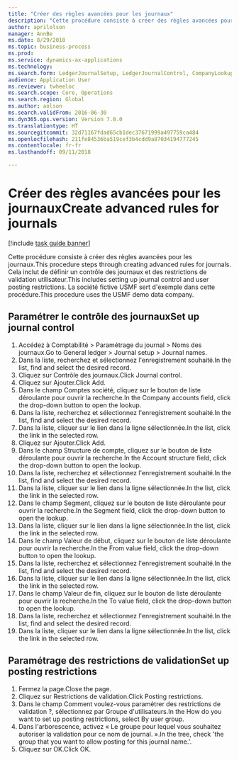 ```yaml
--- 
title: "Créer des règles avancées pour les journaux"
description: "Cette procédure consiste à créer des règles avancées pour les journaux."
author: aprilolson
manager: AnnBe
ms.date: 8/29/2018
ms.topic: business-process
ms.prod: 
ms.service: dynamics-ax-applications
ms.technology: 
ms.search.form: LedgerJournalSetup, LedgerJournalControl, CompanyLookup, LedgerJournalPostControl
audience: Application User
ms.reviewer: twheeloc
ms.search.scope: Core, Operations
ms.search.region: Global
ms.author: aolson
ms.search.validFrom: 2016-06-30
ms.dyn365.ops.version: Version 7.0.0
ms.translationtype: HT
ms.sourcegitcommit: 32d71167fdad65cb1dec37671999a497759ca484
ms.openlocfilehash: 211fe84536ba519cef3b4cdd9a87034194777245
ms.contentlocale: fr-fr
ms.lasthandoff: 09/11/2018

---
```

# <a name="create-advanced-rules-for-journals"></a><span data-ttu-id="0fc85-103">Créer des règles avancées pour les journaux</span><span class="sxs-lookup"><span data-stu-id="0fc85-103">Create advanced rules for journals</span></span>

[!include [task guide banner](../../includes/task-guide-banner.md)]

<span data-ttu-id="0fc85-104">Cette procédure consiste à créer des règles avancées pour les journaux.</span><span class="sxs-lookup"><span data-stu-id="0fc85-104">This procedure steps through creating advanced rules for journals.</span></span> <span data-ttu-id="0fc85-105">Cela inclut de définir un contrôle des journaux et des restrictions de validation utilisateur.</span><span class="sxs-lookup"><span data-stu-id="0fc85-105">This includes setting up journal control and user posting restrictions.</span></span> <span data-ttu-id="0fc85-106">La société fictive USMF sert d'exemple dans cette procédure.</span><span class="sxs-lookup"><span data-stu-id="0fc85-106">This procedure uses the USMF demo data company.</span></span>


## <a name="set-up-journal-control"></a><span data-ttu-id="0fc85-107">Paramétrer le contrôle des journaux</span><span class="sxs-lookup"><span data-stu-id="0fc85-107">Set up journal control</span></span>
1. <span data-ttu-id="0fc85-108">Accédez à Comptabilité > Paramétrage du journal > Noms des journaux.</span><span class="sxs-lookup"><span data-stu-id="0fc85-108">Go to General ledger > Journal setup > Journal names.</span></span>
2. <span data-ttu-id="0fc85-109">Dans la liste, recherchez et sélectionnez l'enregistrement souhaité.</span><span class="sxs-lookup"><span data-stu-id="0fc85-109">In the list, find and select the desired record.</span></span>
3. <span data-ttu-id="0fc85-110">Cliquez sur Contrôle des journaux.</span><span class="sxs-lookup"><span data-stu-id="0fc85-110">Click Journal control.</span></span>
4. <span data-ttu-id="0fc85-111">Cliquez sur Ajouter.</span><span class="sxs-lookup"><span data-stu-id="0fc85-111">Click Add.</span></span>
5. <span data-ttu-id="0fc85-112">Dans le champ Comptes société, cliquez sur le bouton de liste déroulante pour ouvrir la recherche.</span><span class="sxs-lookup"><span data-stu-id="0fc85-112">In the Company accounts field, click the drop-down button to open the lookup.</span></span>
6. <span data-ttu-id="0fc85-113">Dans la liste, recherchez et sélectionnez l'enregistrement souhaité.</span><span class="sxs-lookup"><span data-stu-id="0fc85-113">In the list, find and select the desired record.</span></span>
7. <span data-ttu-id="0fc85-114">Dans la liste, cliquer sur le lien dans la ligne sélectionnée.</span><span class="sxs-lookup"><span data-stu-id="0fc85-114">In the list, click the link in the selected row.</span></span>
8. <span data-ttu-id="0fc85-115">Cliquez sur Ajouter.</span><span class="sxs-lookup"><span data-stu-id="0fc85-115">Click Add.</span></span>
9. <span data-ttu-id="0fc85-116">Dans le champ Structure de compte, cliquez sur le bouton de liste déroulante pour ouvrir la recherche.</span><span class="sxs-lookup"><span data-stu-id="0fc85-116">In the Account structure field, click the drop-down button to open the lookup.</span></span>
10. <span data-ttu-id="0fc85-117">Dans la liste, recherchez et sélectionnez l'enregistrement souhaité.</span><span class="sxs-lookup"><span data-stu-id="0fc85-117">In the list, find and select the desired record.</span></span>
11. <span data-ttu-id="0fc85-118">Dans la liste, cliquer sur le lien dans la ligne sélectionnée.</span><span class="sxs-lookup"><span data-stu-id="0fc85-118">In the list, click the link in the selected row.</span></span>
12. <span data-ttu-id="0fc85-119">Dans le champ Segment, cliquez sur le bouton de liste déroulante pour ouvrir la recherche.</span><span class="sxs-lookup"><span data-stu-id="0fc85-119">In the Segment field, click the drop-down button to open the lookup.</span></span>
13. <span data-ttu-id="0fc85-120">Dans la liste, cliquer sur le lien dans la ligne sélectionnée.</span><span class="sxs-lookup"><span data-stu-id="0fc85-120">In the list, click the link in the selected row.</span></span>
14. <span data-ttu-id="0fc85-121">Dans le champ Valeur de début, cliquez sur le bouton de liste déroulante pour ouvrir la recherche.</span><span class="sxs-lookup"><span data-stu-id="0fc85-121">In the From value field, click the drop-down button to open the lookup.</span></span>
15. <span data-ttu-id="0fc85-122">Dans la liste, recherchez et sélectionnez l'enregistrement souhaité.</span><span class="sxs-lookup"><span data-stu-id="0fc85-122">In the list, find and select the desired record.</span></span>
16. <span data-ttu-id="0fc85-123">Dans la liste, cliquer sur le lien dans la ligne sélectionnée.</span><span class="sxs-lookup"><span data-stu-id="0fc85-123">In the list, click the link in the selected row.</span></span>
17. <span data-ttu-id="0fc85-124">Dans le champ Valeur de fin, cliquez sur le bouton de liste déroulante pour ouvrir la recherche.</span><span class="sxs-lookup"><span data-stu-id="0fc85-124">In the To value field, click the drop-down button to open the lookup.</span></span>
18. <span data-ttu-id="0fc85-125">Dans la liste, recherchez et sélectionnez l'enregistrement souhaité.</span><span class="sxs-lookup"><span data-stu-id="0fc85-125">In the list, find and select the desired record.</span></span>
19. <span data-ttu-id="0fc85-126">Dans la liste, cliquer sur le lien dans la ligne sélectionnée.</span><span class="sxs-lookup"><span data-stu-id="0fc85-126">In the list, click the link in the selected row.</span></span>

## <a name="set-up-posting-restrictions"></a><span data-ttu-id="0fc85-127">Paramétrage des restrictions de validation</span><span class="sxs-lookup"><span data-stu-id="0fc85-127">Set up posting restrictions</span></span>
1. <span data-ttu-id="0fc85-128">Fermez la page.</span><span class="sxs-lookup"><span data-stu-id="0fc85-128">Close the page.</span></span>
2. <span data-ttu-id="0fc85-129">Cliquez sur Restrictions de validation.</span><span class="sxs-lookup"><span data-stu-id="0fc85-129">Click Posting restrictions.</span></span>
3. <span data-ttu-id="0fc85-130">Dans le champ Comment voulez-vous paramétrer des restrictions de validation ?, sélectionnez par Groupe d'utilisateurs.</span><span class="sxs-lookup"><span data-stu-id="0fc85-130">In the How do you want to set up posting restrictions, select By user group.</span></span>
4. <span data-ttu-id="0fc85-131">Dans l'arborescence, activez « Le groupe pour lequel vous souhaitez autoriser la validation pour ce nom de journal. ».</span><span class="sxs-lookup"><span data-stu-id="0fc85-131">In the tree, check 'the group that you want to allow posting for this journal name.'.</span></span>
5. <span data-ttu-id="0fc85-132">Cliquez sur OK.</span><span class="sxs-lookup"><span data-stu-id="0fc85-132">Click OK.</span></span>


